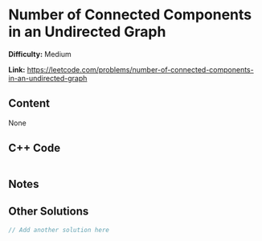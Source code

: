 # Number of Connected Components in an Undirected Graph

**Difficulty:** Medium

**Link:** https://leetcode.com/problems/number-of-connected-components-in-an-undirected-graph

## Content

None

## C++ Code

```cpp

```
## Notes

<!--
Add your notes here.

-->
## Other Solutions

```cpp
// Add another solution here
```
